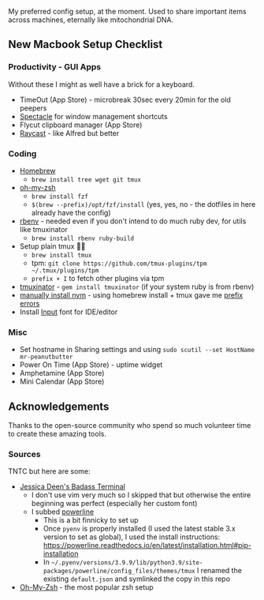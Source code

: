 My preferred config setup, at the moment. Used to share important items across machines, eternally like mitochondrial DNA.

## New Macbook Setup Checklist

### Productivity - GUI Apps

Without these I might as well have a brick for a keyboard.

- TimeOut (App Store) - microbreak 30sec every 20min for the old peepers
- [Spectacle](https://www.spectacleapp.com/) for window management shortcuts
- Flycut clipboard manager (App Store)
- [Raycast](https://www.raycast.com/) - like Alfred but better

### Coding

- [Homebrew](https://brew.sh/)
  - `brew install tree wget git tmux`
- [oh-my-zsh](https://ohmyz.sh/#install)
  - `brew install fzf`
  - `$(brew --prefix)/opt/fzf/install` (yes, yes, no - the dotfiles in here already have the config)
- [rbenv](https://github.com/rbenv/rbenv#homebrew-on-macos) - needed even if you don't intend to do much ruby dev, for utils like tmuxinator
  - `brew install rbenv ruby-build` 
- Setup plain tmux 🤵‍♀️
  - `brew install tmux`
  - tpm: `git clone https://github.com/tmux-plugins/tpm ~/.tmux/plugins/tpm`
  - `prefix + I` to fetch other plugins via tpm
- [tmuxinator](https://github.com/tmuxinator/tmuxinator) - `gem install tmuxinator` (if your system ruby is from rbenv)
- [manually install nvm](https://github.com/nvm-sh/nvm#install--update-script) - using homebrew install + tmux gave me [prefix errors](https://github.com/nvm-sh/nvm#macos-troubleshooting)
- Install [Input](https://input.fontbureau.com/info/) font for IDE/editor

### Misc

- Set hostname in Sharing settings and using `sudo scutil --set HostName mr-peanutbutter`
- Power On Time (App Store) - uptime widget
- Amphetamine (App Store)
- Mini Calendar (App Store)


## Acknowledgements

Thanks to the open-source community who spend so much volunteer time to create these amazing tools.

### Sources

TNTC but here are some:

- [Jessica Deen's Badass Terminal](https://jessicadeen.com/macos-ohmyzsh-tmux-vim-iterm2-powerlevel9k-badass-terminal/)
  - I don't use vim very much so I skipped that but otherwise the entire beginning was perfect (especially her custom font)
  - I subbed [powerline](https://github.com/powerline/powerline)
    - This is a bit finnicky to set up
    - Once `pyenv` is properly installed (I used the latest stable 3.x version to set as global), I used the install instructions: https://powerline.readthedocs.io/en/latest/installation.html#pip-installation
    - In `~/.pyenv/versions/3.9.9/lib/python3.9/site-packages/powerline/config_files/themes/tmux` I renamed the existing `default.json` and symlinked the copy in this repo
- [Oh-My-Zsh](https://ohmyz.sh/) - the most popular zsh setup

